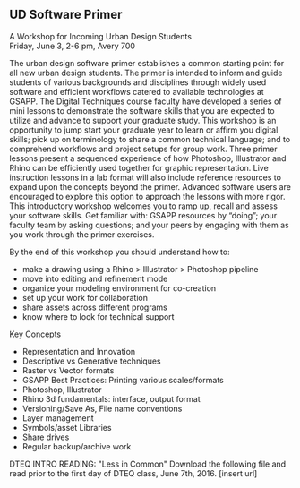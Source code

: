 ## UD Software Primer

A Workshop for Incoming Urban Design Students  
Friday, June 3, 2-6 pm, Avery 700

The urban design software primer establishes a common starting point for all new urban design students. The primer is intended to inform and guide students of various backgrounds and disciplines through widely used software and efficient workflows catered to available technologies at GSAPP. The Digital Techniques course faculty have developed a series of mini lessons to demonstrate the software skills that you are expected to utilize and advance to support your graduate study. This workshop is an opportunity to jump start your graduate year to learn or affirm you digital skills; pick up on terminology to share a common technical language; and to comprehend workflows and project setups for group work. Three primer lessons present a sequenced experience of how Photoshop, Illustrator and Rhino can be efficiently used together for graphic representation. Live instruction lessons in a lab format will also include reference resources to expand upon the concepts beyond the primer.  Advanced software users are encouraged to explore this option to approach the lessons with more rigor. This introductory workshop welcomes you to ramp up, recall and assess your software skills. Get familiar with: GSAPP resources by “doing”; your faculty team by asking questions; and your peers by engaging with them as you work through the primer exercises. 

By the end of this workshop you should understand how to:

* make a drawing using a Rhino > Illustrator > Photoshop pipeline
* move into editing and refinement mode
* organize your modeling environment for co-creation
* set up your work for collaboration
* share assets across different programs
* know where to look for technical support

Key Concepts

* Representation and Innovation
* Descriptive vs Generative techniques
* Raster vs Vector formats
* GSAPP Best Practices: Printing various scales/formats
* Photoshop, Illustrator
* Rhino 3d fundamentals: interface, output format
* Versioning/Save As, File name conventions
* Layer management
* Symbols/asset Libraries
* Share drives
* Regular backup/archive work

DTEQ INTRO READING: "Less in Common"
Download the following file and read prior to the first day of DTEQ class, June 7th, 2016.
[insert url]


